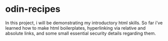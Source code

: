 # odin-recipes
In this project, i will be demonstrating my introductory html skills. 
So far i've learned how to make html boilerplates, hyperlinking via relative and absolute links, and some small
essential security details regarding them.